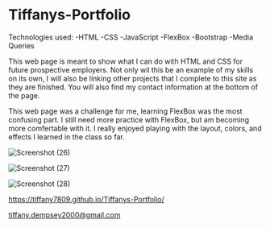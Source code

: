 # Tiffanys-Portfolio

Technologies used:
-HTML
-CSS
-JavaScript
-FlexBox
-Bootstrap
-Media Queries


This web page is meant to show what I can do with HTML and CSS for future prospective employers.
Not only wil this be an example of my skills on its own, I will also be linking other projects that I complete to this site as they are finished.
You will also find my contact information at the bottom of the page.

This web page was a challenge for me, learning FlexBox was the most confusing part. 
I still need more practice with FlexBox, but am becoming more comfertable with it.
I really enjoyed playing with the layout, colors, and effects I learned in the class so far. 

![Screenshot (26)](https://user-images.githubusercontent.com/97773921/163659638-672b4686-61c2-4c8e-8d0c-dad2776a45ff.png)

![Screenshot (27)](https://user-images.githubusercontent.com/97773921/163659645-48a2d65f-53c5-4595-998a-7af87ebbf196.png)

![Screenshot (28)](https://user-images.githubusercontent.com/97773921/163659650-69f91981-1afc-4034-8e44-3d02e2b311e7.png)

https://tiffany7809.github.io/Tiffanys-Portfolio/

tiffany.dempsey2000@gmail.com
